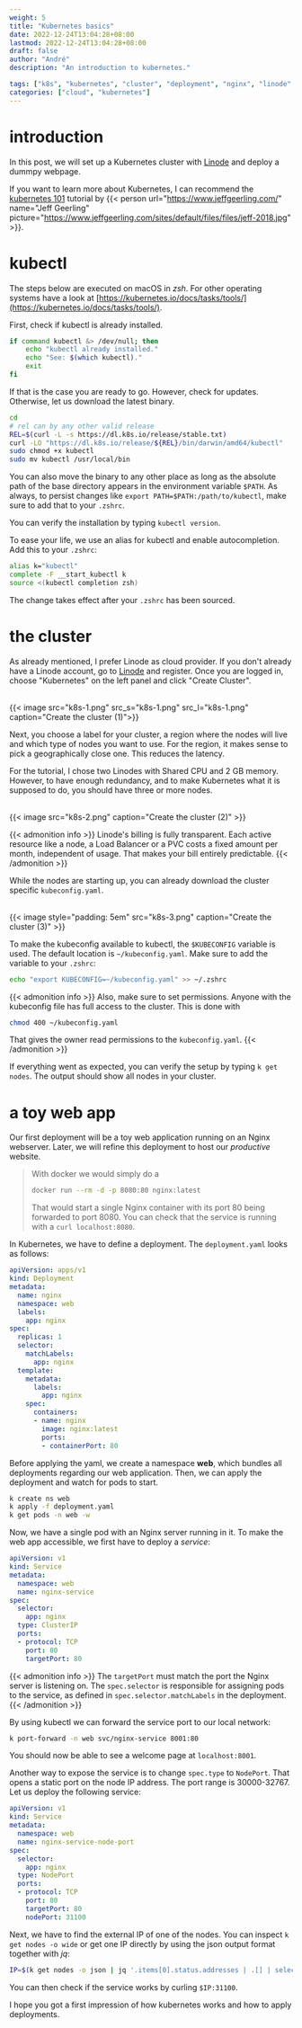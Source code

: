 ```yaml
---
weight: 5
title: "Kubernetes basics"
date: 2022-12-24T13:04:28+08:00
lastmod: 2022-12-24T13:04:28+08:00
draft: false
author: "André"
description: "An introduction to kubernetes."

tags: ["k8s", "kubernetes", "cluster", "deployment", "nginx", "linode" ]
categories: ["cloud", "kubernetes"]
---
```

# introduction

In this post, we will set up a Kubernetes cluster with [Linode](https://www.linode.com/) and deploy a dummpy webpage.

If you want to learn more about Kubernetes, I can recommend the [kubernetes 101](https://kube101.jeffgeerling.com/) tutorial by {{< person url="https://www.jeffgeerling.com/" name="Jeff Geerling" picture="https://www.jeffgeerling.com/sites/default/files/files/jeff-2018.jpg" >}}.

# kubectl

The steps below are executed on macOS in *zsh*. For other operating systems have a look at [https://kubernetes.io/docs/tasks/tools/](https://kubernetes.io/docs/tasks/tools/). 

First, check if kubectl is already installed.

```bash
if command kubectl &> /dev/null; then
    echo "kubectl already installed."
    echo "See: $(which kubectl)."
    exit
fi
```

If that is the case you are ready to go. However, check for updates.
Otherwise, let us download the latest binary.

```bash
cd
# rel can by any other valid release
REL=$(curl -L -s https://dl.k8s.io/release/stable.txt)
curl -LO "https://dl.k8s.io/release/${REL}/bin/darwin/amd64/kubectl"
sudo chmod +x kubectl
sudo mv kubectl /usr/local/bin
```

You can also move the binary to any other place as long as the absolute path of the base directory appears in the environment variable `$PATH`. As always, to persist changes like `export PATH=$PATH:/path/to/kubectl`, make sure to add that to your `.zshrc`.

You can verify the installation by typing `kubectl version`. 

To ease your life, we use an alias for kubectl and enable autocompletion. Add this to your `.zshrc`:

```bash
alias k="kubectl"
complete -F __start_kubectl k
source <(kubectl completion zsh)
```

The change takes effect after your `.zshrc` has been sourced. 


# the cluster

As already mentioned, I prefer Linode as cloud provider. 
If you don't already have a Linode account, go to [Linode](https://www.linode.com/) and register. Once you are logged in, choose "Kubernetes" on the left panel and click "Create Cluster".

<br>
{{< image src="k8s-1.png" src_s="k8s-1.png" src_l="k8s-1.png" caption="Create the cluster (1)">}} 
<br>

Next, you choose a label for your cluster, a region where the nodes will live and which type of nodes you want to use. For the region, it makes sense to pick a geographically close one. This reduces the latency.

For the tutorial, I chose two Linodes with Shared CPU and 2 GB memory. However, to have enough redundancy, and to make Kubernetes what it is supposed to do, you should have three or more nodes.

<br>
{{< image src="k8s-2.png" caption="Create the cluster (2)" >}}
<br>

{{< admonition info >}}
Linode's billing is fully transparent. Each active resource like a node, a Load Balancer or a PVC costs a fixed amount per month, independent of usage. That makes your bill entirely predictable.
{{< /admonition >}}

While the nodes are starting up, you can already download the cluster specific `kubeconfig.yaml`.

<br>
{{< image style="padding: 5em" src="k8s-3.png" caption="Create the cluster (3)" >}}
<br>

To make the kubeconfig available to kubectl, the `$KUBECONFIG` variable is used.
The default location is `~/kubeconfig.yaml`. Make sure to add the variable to your `.zshrc`:
```bash
echo "export KUBECONFIG=~/kubeconfig.yaml" >> ~/.zshrc
```

{{< admonition info >}}
Also, make sure to set permissions. Anyone with the kubeconfig file has full access to the cluster. This is done with 
```bash
chmod 400 ~/kubeconfig.yaml
```
That gives the owner read permissions to the `kubeconfig.yaml`.
{{< /admonition >}}

If everything went as expected, you can verify the setup by typing `k get nodes`. The output should show all nodes in your cluster. 

# a toy web app

Our first deployment will be a toy web application running on an Nginx webserver. Later, we will refine this deployment to host our *productive* website.

> With docker we would simply do a
>```bash
>docker run --rm -d -p 8080:80 nginx:latest
>```
>That would start a single Nginx container with its port 80 being forwarded to port 8080.
>You can check that the service is running with a `curl localhost:8080`.

In Kubernetes, we have to define a deployment. The `deployment.yaml` looks as follows:

```yaml 
apiVersion: apps/v1
kind: Deployment
metadata:
  name: nginx
  namespace: web
  labels:
    app: nginx
spec:
  replicas: 1
  selector:
    matchLabels:
      app: nginx
  template:
    metadata:
      labels:
        app: nginx
    spec:
      containers:
      - name: nginx
        image: nginx:latest
        ports:
        - containerPort: 80
```

Before applying the yaml, we create a namespace **web**, which bundles all deployments regarding our web application. Then, we can apply the deployment and watch for pods to start.

```bash
k create ns web
k apply -f deployment.yaml
k get pods -n web -w
```

Now, we have a single pod with an Nginx server running in it. To make the web app accessible, we first have to deploy a *service*:

```yaml
apiVersion: v1
kind: Service
metadata:
  namespace: web
  name: nginx-service
spec:
  selector:
    app: nginx
  type: ClusterIP
  ports:
  - protocol: TCP
    port: 80
    targetPort: 80
```

{{< admonition info >}}
The `targetPort` must match the port the Nginx server is listening on. The `spec.selector` is responsible for assigning pods to the service, as defined in `spec.selector.matchLabels` in the deployment.
{{< /admonition >}}

By using kubectl we can forward the service port to our local network:

```bash
k port-forward -n web svc/nginx-service 8001:80
```

You should now be able to see a welcome page at `localhost:8001`. 

Another way to expose the service is to change `spec.type` to `NodePort`. That opens a static port on the node IP address. The port range is 30000-32767. Let us deploy the following service:

```yaml
apiVersion: v1
kind: Service
metadata:
  namespace: web
  name: nginx-service-node-port
spec:
  selector:
    app: nginx
  type: NodePort
  ports:
  - protocol: TCP
    port: 80
    targetPort: 80
    nodePort: 31100
```

Next, we have to find the external IP of one of the nodes. You can inspect `k get nodes -o wide` or get one IP directly by using the json output format together with *jq*:

```bash
IP=$(k get nodes -o json | jq '.items[0].status.addresses | .[] | select(.type == "ExternalIP") | .address' | sed 's/\"//g')
```

You can then check if the service works by curling `$IP:31100`.


I hope you got a first impression of how kubernetes works and how to apply deployments.